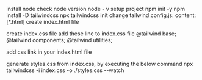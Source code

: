 install  node 
check node version node - v
setup  project npm init -y
npm install -D tailwindcss
npx tailwindcss init
change tailwind.config.js: content: [*.html]
create index.html file

create index.css file
add these line to index.css file
    @tailwind base;
    @tailwind components;
    @tailwind utilities;

add css link in your index.html file
<link href="./styles.css" rel="stylesheet">
generate styles.css from index.css, by executing the below command
    npx tailwindcss -i index.css -o ./styles.css --watch